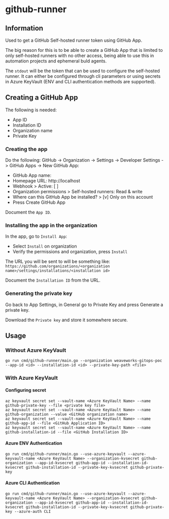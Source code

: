 # github-runner

## Information

Used to get a GitHub Self-hosted runner token using GitHub App.

The big reason for this is to be able to create a GitHub App that is limited to only self-hosted runners with no other access, being able to use this in automation projects and ephemeral buld agents.

The `stdout` will be the token that can be used to configure the self-hosted runner. It can either be configured through cli parameters or using secrets in Azure KeyVault (ENV and CLI authentication methods are supported).

## Creating a GitHub App

The following is needed:

- App ID
- Installation ID
- Organization name
- Private Key

### Creating the app

Do the following:
GitHub -> Organization -> Settings -> Developer Settings -> GitHub Apps -> New GitHub App:

- GitHub App name: <unique name>
- Homepage URL: http://localhost
- Webhook > Active: [ ]
- Organization permissions > Self-hosted runners: Read & write
- Where can this GitHub App be installed? > [v] Only on this account
- Press Create GitHub App

Document the `App ID`.

### Installing the app in the organization

In the app, go to `Install App`:

- Select `Install` on organization
- Verify the permissions and organization, press `Install`

The URL you will be sent to will be something like: `https://github.com/organizations/<organization name>/settings/installations/<installation id>`

Document the `Installation ID` from the URL.

### Generating the private key

Go back to App Settings, in General go to Private Key and press Generate a private key.

Download the `Private key` and store it somewhere secure.

## Usage

### Without Azure KeyVault

```shell
go run cmd/github-runner/main.go --organization weaveworks-gitops-poc --app-id <id> --installation-id <id> --private-key-path <file>
```

### With Azure KeyVault

#### Configuring secret

```shell
az keyvault secret set --vault-name <Azure KeyVault Name> --name github-private-key --file <private key file>
az keyvault secret set --vault-name <Azure KeyVault Name> --name github-organization --value <GitHub organization name>
az keyvault secret set --vault-name <Azure KeyVault Name> --name github-app-id --file <GitHub Application ID>
az keyvault secret set --vault-name <Azure KeyVault Name> --name github-installation-id --file <GitHub Installation ID>
```

#### Azure ENV Authentication

```shell
go run cmd/github-runner/main.go --use-azure-keyvault --azure-keyvault-name <Azure KeyVault Name> --organization-kvsecret github-organization --app-id-kvsecret github-app-id --installation-id-kvsecret github-installation-id --private-key-kvsecret github-private-key
```

#### Azure CLI Authentication

```shell
go run cmd/github-runner/main.go --use-azure-keyvault --azure-keyvault-name <Azure KeyVault Name> --organization-kvsecret github-organization --app-id-kvsecret github-app-id --installation-id-kvsecret github-installation-id --private-key-kvsecret github-private-key --azure-auth CLI
```
